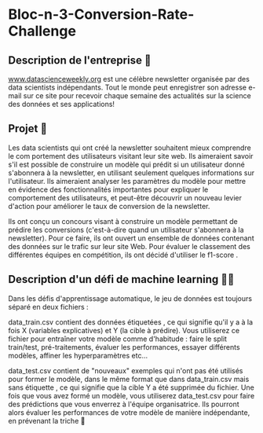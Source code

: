 # Bloc-n-3-Conversion-Rate-Challenge

## Description de l'entreprise 📇

www.datascienceweekly.org est une célèbre newsletter organisée par des data scientists indépendants. Tout le monde peut enregistrer son adresse e-mail sur ce site pour recevoir chaque semaine des actualités sur la science des données et ses applications!

## Projet 🚧

Les data scientists qui ont créé la newsletter souhaitent mieux comprendre le com portement des utilisateurs visitant leur site web. Ils aimeraient savoir s'il est possible de construire un modèle qui prédit si un utilisateur donné s'abonnera à la newsletter, en utilisant seulement quelques informations sur l'utilisateur. Ils aimeraient analyser les paramètres du modèle pour mettre en évidence des fonctionnalités importantes pour expliquer le comportement des utilisateurs, et peut-être découvrir un nouveau levier d'action pour améliorer le taux de conversion de la newsletter.

Ils ont conçu un concours visant à construire un modèle permettant de prédire les conversions (c'est-à-dire quand un utilisateur s'abonnera à la newsletter). Pour ce faire, ils ont ouvert un ensemble de données contenant des données sur le trafic sur leur site Web. Pour évaluer le classement des différentes équipes en compétition, ils ont décidé d'utiliser le f1-score .


## Description d'un défi de machine learning 🚴🚴

Dans les défis d'apprentissage automatique, le jeu de données est toujours séparé en deux fichiers :

data_train.csv contient des données étiquetées , ce qui signifie qu'il y a à la fois X (variables explicatives) et Y (la cible à prédire). Vous utiliserez ce fichier pour entraîner votre modèle comme d'habitude : faire le split train/test, pré-traitements, évaluer les performances, essayer différents modèles, affiner les hyperparamètres etc...

data_test.csv contient de "nouveaux" exemples qui n'ont pas été utilisés pour former le modèle, dans le même format que dans data_train.csv mais sans étiquette , ce qui signifie que la cible Y a été supprimée du fichier. Une fois que vous avez formé un modèle, vous utiliserez data_test.csv pour faire des prédictions que vous enverrez à l'équipe organisatrice. Ils pourront alors évaluer les performances de votre modèle de manière indépendante, en prévenant la triche 🤸
